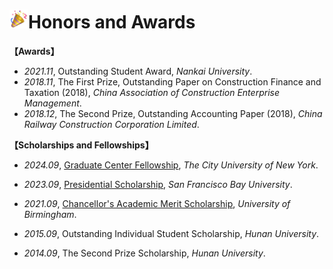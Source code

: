 # <a> <img src="../../images/congrad.webp" width="30" alt="img"></a>Honors and Awards

**【Awards】**

- *2021.11*, Outstanding Student Award, *Nankai University*.
- *2018.11*, The First Prize, Outstanding Paper on Construction Finance and Taxation (2018), *China Association of Construction Enterprise Management*.
- *2018.12*, The Second Prize, Outstanding Accounting Paper (2018), *China Railway Construction Corporation Limited*.

**【Scholarships and Fellowships】**

- *2024.09*,  [Graduate Center Fellowship](https://www.gc.cuny.edu/fellowships-and-financial-aid/doctoral-student-funding/prospective-doctoral-student-funding#graduate-center-fellowship-gcf), *The City University of New York*.

- *2023.09*,  [Presidential Scholarship](https://www.sfbu.edu/admissions/scholarships/graduate-scholarships), *San Francisco Bay University*.

- *2021.09*,  [Chancellor's Academic Merit Scholarship](https://www.birmingham.ac.uk/dubai/study/fees-and-funding/scholarships), *University of Birmingham*.

- *2015.09*,  Outstanding Individual Student Scholarship, *Hunan University*.

- *2014.09*,  The Second Prize Scholarship, *Hunan University*.

  
